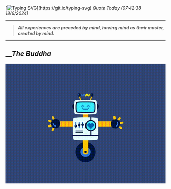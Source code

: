 [![Typing SVG](https://readme-typing-svg.herokuapp.com?font=Press+Start+2P&color=C2F784&size=35&width=900&height=100&lines=Hello+World%2C+I'm+Hung+!)](https://git.io/typing-svg) 
_Quote Today (07:42:38 18/6/2024)_
___
>**_All experiences are preceded by mind, having mind as their master, created by mind._**
___

## __**_The Buddha_**

![RobotDance](src/assets/images/robot-dancing-dribble.gif?style=center)
